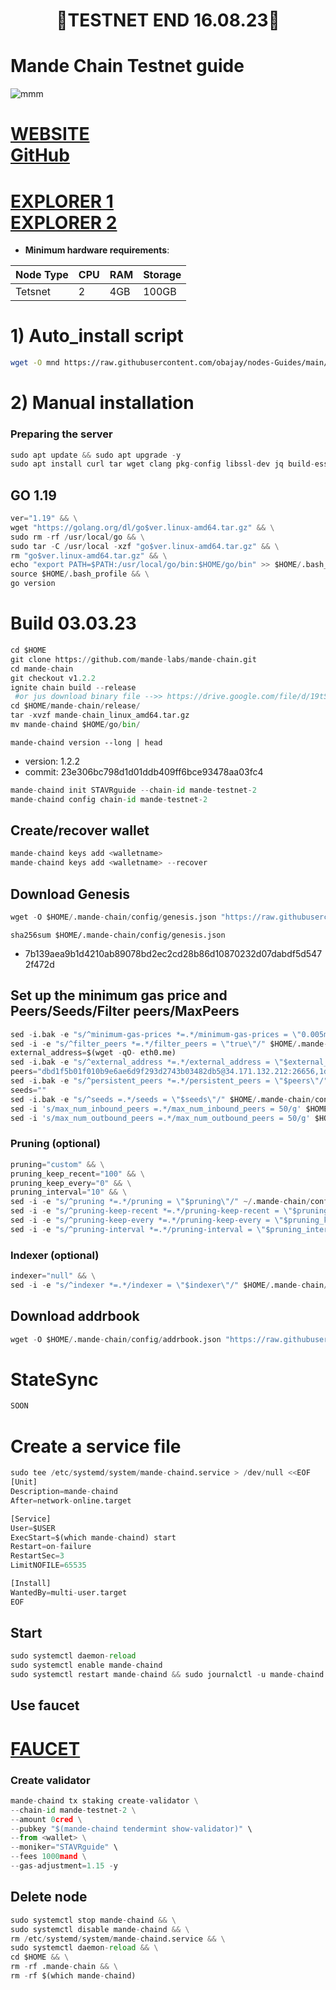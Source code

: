 <h1 align="center"> 🔴TESTNET END 16.08.23🔴</h1>

# Mande Chain Testnet guide

![mmm](https://user-images.githubusercontent.com/44331529/195984832-4b59ffcb-4253-40ee-9168-edc7bfa7425f.png)

[WEBSITE](https://www.mande.network/) \
[GitHub](https://github.com/mande-labs/testnet-2)
=
[EXPLORER 1](https://explorer.stavr.tech/Mande-Chain/staking) \
[EXPLORER 2](https://test.anode.team/mande-network/staking)
=

- **Minimum hardware requirements**:

| Node Type |CPU | RAM  | Storage  | 
|-----------|----|------|----------|
| Tetsnet   |   2|  4GB | 100GB    |


# 1) Auto_install script
```bash
wget -O mnd https://raw.githubusercontent.com/obajay/nodes-Guides/main/Projects/Mande_Chain/mnd && chmod +x mnd && ./mnd
```

# 2) Manual installation

### Preparing the server

```python
sudo apt update && sudo apt upgrade -y
sudo apt install curl tar wget clang pkg-config libssl-dev jq build-essential bsdmainutils git make ncdu gcc git jq chrony liblz4-tool -y
```

## GO 1.19

```python
ver="1.19" && \
wget "https://golang.org/dl/go$ver.linux-amd64.tar.gz" && \
sudo rm -rf /usr/local/go && \
sudo tar -C /usr/local -xzf "go$ver.linux-amd64.tar.gz" && \
rm "go$ver.linux-amd64.tar.gz" && \
echo "export PATH=$PATH:/usr/local/go/bin:$HOME/go/bin" >> $HOME/.bash_profile && \
source $HOME/.bash_profile && \
go version
```

# Build 03.03.23
```python
cd $HOME
git clone https://github.com/mande-labs/mande-chain.git
cd mande-chain
git checkout v1.2.2
ignite chain build --release
 #or jus download binary file -->> https://drive.google.com/file/d/19tSlJRWKyYpLBWkWTMC6NQYOCrViE9-9/view?usp=share_link
cd $HOME/mande-chain/release/
tar -xvzf mande-chain_linux_amd64.tar.gz
mv mande-chaind $HOME/go/bin/

```
`mande-chaind version --long | head`
- version: 1.2.2
- commit: 23e306bc798d1d01ddb409ff6bce93478aa03fc4

```python
mande-chaind init STAVRguide --chain-id mande-testnet-2
mande-chaind config chain-id mande-testnet-2
```    

## Create/recover wallet
```python
mande-chaind keys add <walletname>
mande-chaind keys add <walletname> --recover
```

## Download Genesis

```python
wget -O $HOME/.mande-chain/config/genesis.json "https://raw.githubusercontent.com/mande-labs/testnet-2/main/genesis.json"
```
`sha256sum $HOME/.mande-chain/config/genesis.json`
+ 7b139aea9b1d4210ab89078bd2ec2cd28b86d10870232d07dabdf5d5472f472d

## Set up the minimum gas price and Peers/Seeds/Filter peers/MaxPeers
```python
sed -i.bak -e "s/^minimum-gas-prices *=.*/minimum-gas-prices = \"0.005mand\"/;" ~/.mande-chain/config/app.toml
sed -i -e "s/^filter_peers *=.*/filter_peers = \"true\"/" $HOME/.mande-chain/config/config.toml
external_address=$(wget -qO- eth0.me) 
sed -i.bak -e "s/^external_address *=.*/external_address = \"$external_address:26656\"/" $HOME/.mande-chain/config/config.toml
peers="dbd1f5b01f010b9e6ae6d9f293d2743b03482db5@34.171.132.212:26656,1d1da5742bdd281f0829124ec60033f374e9ddac@34.170.16.69:26656"
sed -i.bak -e "s/^persistent_peers *=.*/persistent_peers = \"$peers\"/" $HOME/.mande-chain/config/config.toml
seeds=""
sed -i.bak -e "s/^seeds =.*/seeds = \"$seeds\"/" $HOME/.mande-chain/config/config.toml
sed -i 's/max_num_inbound_peers =.*/max_num_inbound_peers = 50/g' $HOME/.mande-chain/config/config.toml
sed -i 's/max_num_outbound_peers =.*/max_num_outbound_peers = 50/g' $HOME/.mande-chain/config/config.toml

```
### Pruning (optional)
```python
pruning="custom" && \
pruning_keep_recent="100" && \
pruning_keep_every="0" && \
pruning_interval="10" && \
sed -i -e "s/^pruning *=.*/pruning = \"$pruning\"/" ~/.mande-chain/config/app.toml && \
sed -i -e "s/^pruning-keep-recent *=.*/pruning-keep-recent = \"$pruning_keep_recent\"/" ~/.mande-chain/config/app.toml && \
sed -i -e "s/^pruning-keep-every *=.*/pruning-keep-every = \"$pruning_keep_every\"/" ~/.mande-chain/config/app.toml && \
sed -i -e "s/^pruning-interval *=.*/pruning-interval = \"$pruning_interval\"/" ~/.mande-chain/config/app.toml
```
### Indexer (optional) 
```python
indexer="null" && \
sed -i -e "s/^indexer *=.*/indexer = \"$indexer\"/" $HOME/.mande-chain/config/config.toml
```

## Download addrbook
```python
wget -O $HOME/.mande-chain/config/addrbook.json "https://raw.githubusercontent.com/obajay/nodes-Guides/main/Projects/Mande_Chain/addrbook.json"
```

# StateSync
```python
SOON

```

# Create a service file
```python
sudo tee /etc/systemd/system/mande-chaind.service > /dev/null <<EOF
[Unit]
Description=mande-chaind
After=network-online.target

[Service]
User=$USER
ExecStart=$(which mande-chaind) start
Restart=on-failure
RestartSec=3
LimitNOFILE=65535

[Install]
WantedBy=multi-user.target
EOF
```

## Start
```python
sudo systemctl daemon-reload
sudo systemctl enable mande-chaind
sudo systemctl restart mande-chaind && sudo journalctl -u mande-chaind -f -o cat
```
## Use faucet
[FAUCET](https://discord.com/channels/953348696098103366/1033430536129101904)
=

### Create validator
```python
mande-chaind tx staking create-validator \
--chain-id mande-testnet-2 \
--amount 0cred \
--pubkey "$(mande-chaind tendermint show-validator)" \
--from <wallet> \
--moniker="STAVRguide" \
--fees 1000mand \
--gas-adjustment=1.15 -y
```

## Delete node
```python
sudo systemctl stop mande-chaind && \
sudo systemctl disable mande-chaind && \
rm /etc/systemd/system/mande-chaind.service && \
sudo systemctl daemon-reload && \
cd $HOME && \
rm -rf .mande-chain && \
rm -rf $(which mande-chaind)
```
